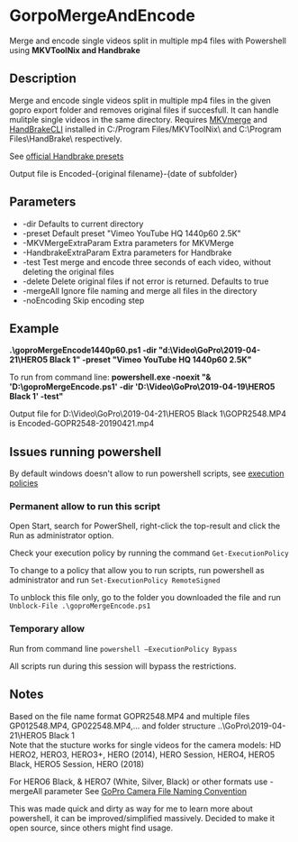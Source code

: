 # GorpoMergeAndEncode
Merge and encode single videos split in multiple mp4 files with Powershell using **MKVToolNix and Handbrake**

## Description
Merge and encode single videos split in multiple mp4 files in the given gopro export folder and removes original files if succesfull.
It can handle mulitple single videos in the same directory.
Requires [MKVmerge](https://mkvtoolnix.download/) and [HandBrakeCLI](https://handbrake.fr/downloads2.php) installed in C:/Program Files/MKVToolNix\ and C:\Program Files\HandBrake\ respectively.


See [official Handbrake presets](https://handbrake.fr/docs/en/latest/technical/official-presets.html)

Output file is Encoded-{original filename}-{date of subfolder}

## Parameters

* -dir Defaults to current directory
* -preset Default preset "Vimeo YouTube HQ 1440p60 2.5K"
* -MKVMergeExtraParam Extra parameters for MKVMerge
* -HandbrakeExtraParam Extra parameters for Handbrake
* -test Test merge and encode three seconds of each video, without deleting the original files
* -delete Delete original files if not error is returned. Defaults to true
* -mergeAll Ignore file naming and merge all files in the directory
* -noEncoding Skip encoding step


## Example
**.\goproMergeEncode1440p60.ps1 -dir "d:\Video\GoPro\2019-04-21\HERO5 Black 1\" -preset "Vimeo YouTube HQ 1440p60 2.5K"**

To run from command line:
**powershell.exe -noexit "& 'D:\goproMergeEncode.ps1' -dir 'D:\Video\GoPro\2019-04-19\HERO5 Black 1\' -test"**

Output file for D:\Video\GoPro\2019-04-21\HERO5 Black 1\GOPR2548.MP4 is Encoded-GOPR2548-20190421.mp4

## Issues running powershell
By default windows doesn't allow to run powershell scripts, see [execution policies](https://docs.microsoft.com/en-us/powershell/module/microsoft.powershell.core/about/about_execution_policies?view=powershell-6#powershell-execution-policies)

### Permanent allow to run this script
Open Start, search for PowerShell, right-click the top-result and click the Run as administrator option.

Check your execution policy by running the command `Get-ExecutionPolicy`

To change to a policy that allow you to run scripts, run powershell as administrator and run `Set-ExecutionPolicy RemoteSigned`

To unblock this file only, go to the folder you downloaded the file and run `Unblock-File .\goproMergeEncode.ps1`

### Temporary allow
Run from command line `powershell –ExecutionPolicy Bypass`

All scripts run during this session will bypass the restrictions.

## Notes
Based on the file name format GOPR2548.MP4 and multiple files GP012548.MP4, GP022548.MP4,... and folder structure ..\GoPro\2019-04-21\HERO5 Black 1\
Note that the stucture works for single videos for the camera models: HD HERO2, HERO3, HERO3+, HERO (2014), HERO Session, HERO4, HERO5 Black, HERO5 Session, HERO (2018)

For HERO6 Black, & HERO7 (White, Silver, Black) or other formats use -mergeAll parameter
See [GoPro Camera File Naming Convention](https://gopro.com/help/articles/question_answer/GoPro-Camera-File-Naming-Convention)

This was made quick and dirty as way for me to learn more about powershell, it can be improved/simplified massively.
Decided to make it open source, since others might find usage.
